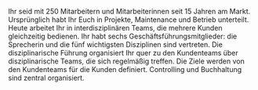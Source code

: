 Ihr seid mit 250 Mitarbeitern und Mitarbeiterinnen seit 15 Jahren am Markt. Ursprünglich habt Ihr Euch in Projekte, Maintenance und Betrieb unterteilt. Heute arbeitet Ihr in interdisziplinären Teams, die mehrere Kunden gleichzeitig bedienen.
Ihr habt sechs Geschäftsführungsmitglieder: die Sprecherin und die fünf wichtigsten Disziplinen sind vertreten. Die disziplinarische Führung organisiert Ihr quer zu den Kundenteams über disziplinarische Teams, die sich regelmäßig treffen. Die Ziele werden von den Kundenteams für die Kunden definiert. Controlling und Buchhaltung sind zentral organisiert.
